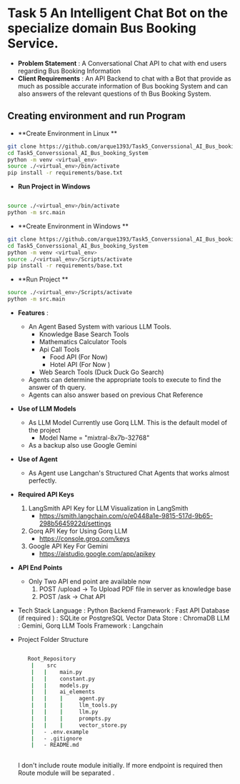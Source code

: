 # Task 5 An Intelligent Chat Bot on the specialize domain Bus Booking Service.
 
- **Problem Statement** : A Conversational Chat API  to chat with end users regarding Bus Booking Information 
- **Client Requirements** : 
    An API Backend to chat with a Bot that provide as much as possible accurate information of Bus booking System and can also answers of the relevant questions of th Bus Booking System.

## Creating environment and run Program 
- **Create Environment in Linux **
```bash
git clone https://github.com/arque1393/Task5_Converssional_AI_Bus_booking_System.git
cd Task5_Converssional_AI_Bus_booking_System
python -m venv <virtual_env>
source ./<virtual_env>/bin/activate 
pip install -r requirements/base.txt
```
- **Run Project in Windows**
```bash

source ./<virtual_env>/bin/activate 
python -m src.main 
```
- **Create Environment in Windows **
```bash
git clone https://github.com/arque1393/Task5_Converssional_AI_Bus_booking_System.git
cd Task5_Converssional_AI_Bus_booking_System
python -m venv <virtual_env>
source ./<virtual_env>/Scripts/activate 
pip install -r requirements/base.txt
```
- **Run Project **
```bash
source ./<virtual_env>/Scripts/activate 
python -m src.main 

```


- **Features** : 
    - An Agent Based System with various LLM Tools.
        - Knowledge Base Search Tools 
        - Mathematics Calculator Tools
        - Api Call Tools 
            - Food API (For Now)
            - Hotel API (For Now )
        - Web Search Tools  (Duck Duck Go Search)
    - Agents can determine the appropriate tools to execute  to find the answer of th query. 
    - Agents can also answer based on previous Chat Reference 

- **Use of LLM Models** 
    - As LLM Model Currently use Gorq LLM. This is the default model of the project 
        - Model Name = "mixtral-8x7b-32768"
    - As a backup also use Google Gemini 
- **Use of Agent**
    - As Agent use Langchan's Structured Chat Agents that works almost perfectly.

- **Required API Keys**
    1. LangSmith API Key for LLM Visualization in LangSmith
        - https://smith.langchain.com/o/e0448a1e-9815-517d-9b65-298b5645922d/settings
    2. Gorq API Key for Using Gorq LLM
        - https://console.groq.com/keys
    3. Google API Key For Gemini 
        - https://aistudio.google.com/app/apikey

- **API End Points**
    - Only Two API end point are available now 
        1. POST  /upload   -> To Upload PDF file in server as knowledge base 
        2. POST  /ask      -> Chat API 

- Tech Stack 
    Language : Python 
    Backend Framework : Fast API 
    Database (if required ) : SQLite or PostgreSQL
    Vector Data Store : ChromaDB 
    LLM : Gemini, Gorq 
    LLM Tools Framework : Langchain  

- Project Folder Structure 
    ```bash
    
       Root_Repository 
        |    src
        |   |    main.py
        |   |    constant.py
        |   |    models.py
        |   |    ai_elements
        |   |    |     agent.py
        |   |    |     llm_tools.py
        |   |    |     llm.py
        |   |    |     prompts.py
        |   |    |     vector_store.py
        |   - .env.example
        |   - .gitignore
        |   - README.md
        
    ```
    I don't include route module initially. If more endpoint is required then Route module will be separated .
    

